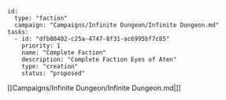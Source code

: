 
```RpgManager4
id: 
  type: "faction"
  campaign: "Campaigns/Infinite Dungeon/Infinite Dungeon.md"
tasks: 
  - id: "dfb80402-c25a-4747-8f31-ac6995bf7c85"
    priority: 1
    name: "Complete Faction"
    description: "Complete Faction Eyes of Aten"
    type: "creation"
    status: "proposed"
```

[[Campaigns/Infinite Dungeon/Infinite Dungeon.md|]]